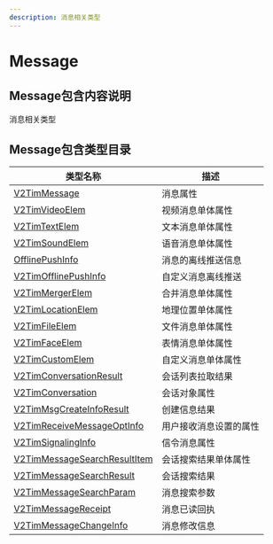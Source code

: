 ```yaml
---
description: 消息相关类型
---
```


# Message

## Message包含内容说明

消息相关类型

## Message包含类型目录

| 类型名称                                             | 描述          |
| ------------------------------------------------ | ----------- |
| [V2TimMessage](broken-reference)                 | 消息属性        |
| [V2TimVideoElem](broken-reference)               | 视频消息单体属性    |
| [V2TimTextElem](broken-reference)                | 文本消息单体属性    |
| [V2TimSoundElem](broken-reference)               | 语音消息单体属性    |
| [OfflinePushInfo](broken-reference)              | 消息的离线推送信息   |
| [V2TimOfflinePushInfo](broken-reference)         | 自定义消息离线推送   |
| [V2TimMergerElem](broken-reference)              | 合并消息单体属性    |
| [V2TimLocationElem](broken-reference)            | 地理位置单体属性    |
| [V2TimFileElem](broken-reference)                | 文件消息单体属性    |
| [V2TimFaceElem](broken-reference)                | 表情消息单体属性    |
| [V2TimCustomElem](broken-reference)              | 自定义消息单体属性   |
| [V2TimConversationResult](broken-reference)      | 会话列表拉取结果    |
| [V2TimConversation](broken-reference)            | 会话对象属性      |
| [V2TimMsgCreateInfoResult](broken-reference)     | 创建信息结果      |
| [V2TimReceiveMessageOptInfo](broken-reference)   | 用户接收消息设置的属性 |
| [V2TimSignalingInfo](broken-reference)           | 信令消息属性      |
| [V2TimMessageSearchResultItem](broken-reference) | 会话搜索结果单体属性  |
| [V2TimMessageSearchResult](broken-reference)     | 会话搜索结果      |
| [V2TimMessageSearchParam](broken-reference)      | 消息搜索参数      |
| [V2TimMessageReceipt](broken-reference)          | 消息已读回执      |
| [V2TimMessageChangeInfo](broken-reference)       | 消息修改信息      |
